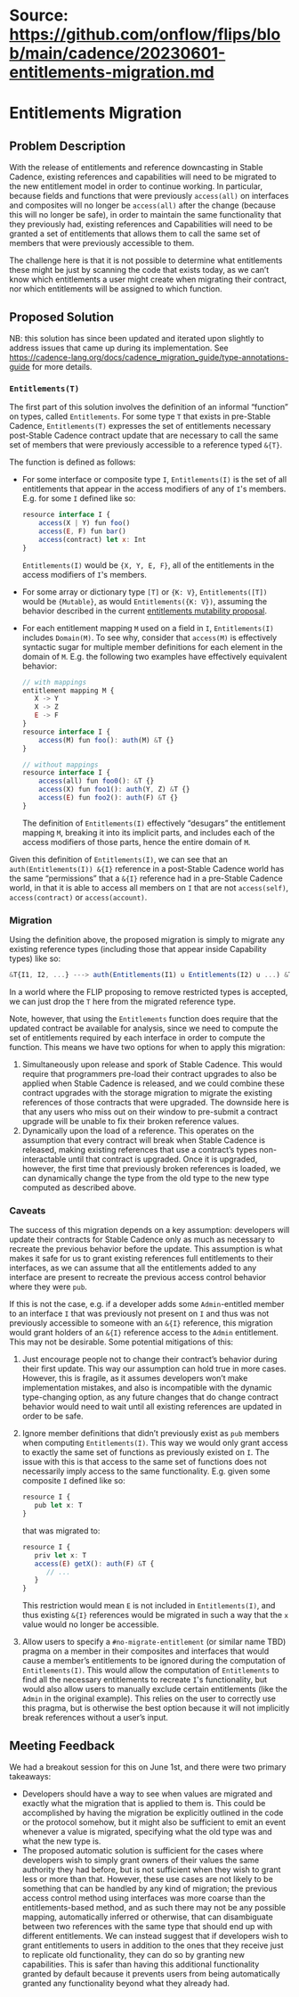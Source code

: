 # Source: https://github.com/onflow/flips/blob/main/cadence/20230601-entitlements-migration.md

# Entitlements Migration

## Problem Description

With the release of entitlements and reference downcasting in Stable Cadence, existing references and capabilities will need to be migrated to the new entitlement model in order to continue working. In particular, because fields and functions that were previously `access(all)` on interfaces and composites will no longer be `access(all)` after the change (because this will no longer be safe), in order to maintain the same functionality that they previously had, existing references and Capabilities will need to be granted a set of entitlements that allows them to call the same set of members that were previously accessible to them.  

The challenge here is that it is not possible to determine what entitlements these might be just by scanning the code that exists today, as we can’t know which entitlements a user might create when migrating their contract, nor which entitlements will be assigned to which function. 

## Proposed Solution

NB: this solution has since been updated and iterated upon slightly to address issues that came up during its implementation. See https://cadence-lang.org/docs/cadence_migration_guide/type-annotations-guide for more details. 

### `Entitlements(T)`

The first part of this solution involves the definition of an informal “function” on types, called `Entitlements`. For some type `T` that exists in pre-Stable Cadence, `Entitlements(T)` expresses the set of entitlements necessary post-Stable Cadence contract update that are necessary to call the same set of members that were previously accessible to a reference typed `&{T}`.

The function is defined as follows: 

- For some interface or composite type `I`, `Entitlements(I)` is the set of all entitlements that appear in the access modifiers of any of `I`'s members. E.g. for some `I` defined like so:
    
    ```jsx
    resource interface I {
        access(X | Y) fun foo() 
        access(E, F) fun bar()
        access(contract) let x: Int
    }
    ```
    
    `Entitlements(I)` would be `{X, Y, E, F}`, all of the entitlements in the access modifiers of `I`'s members. 
    
- For some array or dictionary type `[T]` or `{K: V}`, `Entitlements([T])` would be `{Mutable}`, as would `Entitlements({K: V})`, assuming the behavior described in the current [entitlements mutability proposal](https://www.notion.so/External-Mutability-49baf90d70094ab0a692c0bb0ebb6706).
- For each entitlement mapping `M` used on a field in `I`, `Entitlements(I)` includes `Domain(M)`. To see why, consider that `access(M)` is effectively syntactic sugar for multiple member definitions for each element in the domain of `M`. E.g. the following two examples have effectively equivalent behavior:
    
    ```jsx
    // with mappings
    entitlement mapping M {
       X -> Y
       X -> Z
       E -> F
    }
    resource interface I {
        access(M) fun foo(): auth(M) &T {}
    }
    
    // without mappings
    resource interface I {
        access(all) fun foo0(): &T {}
        access(X) fun foo1(): auth(Y, Z) &T {}
        access(E) fun foo2(): auth(F) &T {}
    }
    ```
    
    The definition of `Entitlements(I)` effectively “desugars” the entitlement mapping `M`, breaking it into its implicit parts, and includes each of the access modifiers of those parts, hence the entire domain of `M`. 
    

Given this definition of `Entitlements(I)`, we can see that an `auth(Entitlements(I)) &{I}` reference in a post-Stable Cadence world has the same “permissions” that a `&{I}` reference had in a pre-Stable Cadence world, in that it is able to access all members on `I` that are not `access(self)`, `access(contract)` or `access(account)`. 

### Migration

Using the definition above, the proposed migration is simply to migrate any existing reference types (including those that appear inside Capability types) like so:

```jsx
&T{I1, I2, ...} ---> auth(Entitlements(I1) ∪ Entitlements(I2) ∪ ...) &T{I1, I2, ...}
```

In a world where the FLIP proposing to remove restricted types is accepted, we can just drop the `T` here from the migrated reference type. 

Note, however, that using the `Entitlements` function does require that the updated contract be available for analysis, since we need to compute the set of entitlements required by each interface in order to compute the function. This means we have two options for when to apply this migration:

1. Simultaneously upon release and spork of Stable Cadence. This would require that programmers pre-load their contract upgrades to also be applied when Stable Cadence is released, and we could combine these contract upgrades with the storage migration to migrate the existing references of those contracts that were upgraded. The downside here is that any users who miss out on their window to pre-submit a contract upgrade will be unable to fix their broken reference values.
2. Dynamically upon the load of a reference. This operates on the assumption that every contract will break when Stable Cadence is released, making existing references that use a contract’s types non-interactable until that contract is upgraded. Once it is upgraded, however, the first time that previously broken references is loaded, we can dynamically change the type from the old type to the new type computed as described above. 

### Caveats

The success of this migration depends on a key assumption: developers will update their contracts for Stable Cadence only as much as necessary to recreate the previous behavior before the update. This assumption is what makes it safe for us to grant existing references full entitlements to their interfaces, as we can assume that all the entitlements added to any interface are present to recreate the previous access control behavior where they were `pub`.

If this is not the case, e.g. if a developer adds some `Admin`-entitled member to an interface `I` that was previously not present on `I` and thus was not previously accessible to someone with an `&{I}` reference, this migration would grant holders of an `&{I}` reference access to the `Admin` entitlement. This may not be desirable. Some potential mitigations of this:

1. Just encourage people not to change their contract’s behavior during their first update. This way our assumption can hold true in more cases. However, this is fragile, as it assumes developers won’t make implementation mistakes, and also is incompatible with the dynamic type-changing option, as any future changes that do change contract behavior would need to wait until all existing references are updated in order to be safe. 
2. Ignore member definitions that didn’t previously exist as `pub` members when computing `Entitlements(I)`. This way we would only grant access to exactly the same set of functions as previously existed on `I`. The issue with this is that access to the same set of functions does not necessarily imply access to the same functionality. E.g. given some composite `I` defined like so:
    
    ```jsx
    resource I {
       pub let x: T
    }
    ```
    
    that was migrated to:
    
    ```jsx
    resource I {
       priv let x: T
       access(E) getX(): auth(F) &T {
          // ...
       }
    }
    ```
    
    This restriction would mean `E` is not included in `Entitlements(I)`, and thus existing `&{I}` references would be migrated in such a way that the `x` value would no longer be accessible. 
    
3. Allow users to specify a `#no-migrate-entitlement` (or similar name TBD) pragma on a member in their composites and interfaces that would cause a member’s entitlements to be ignored during the computation of `Entitlements(I)`. This would allow the computation of `Entitlements` to find all the necessary entitlements to recreate `I`'s functionality, but would also allow users to manually exclude certain entitlements (like the `Admin` in the original example). This relies on the user to correctly use this pragma, but is otherwise the best option because it will not implicitly break references without a user’s input. 

## Meeting Feedback

We had a breakout session for this on June 1st, and there were two primary takeaways:

- Developers should have a way to see when values are migrated and exactly what the migration that is applied to them is. This could be accomplished by having the migration be explicitly outlined in the code or the protocol somehow, but it might also be sufficient to emit an event whenever a value is migrated, specifying what the old type was and what the new type is.
- The proposed automatic solution is sufficient for the cases where developers wish to simply grant owners of their values the same authority they had before, but is not sufficient when they wish to grant less or more than that. However, these use cases are not likely to be something that can be handled by any kind of migration; the previous access control method using interfaces was more coarse than the entitlements-based method, and as such there may not be any possible mapping, automatically inferred or otherwise, that can disambiguate between two references with the same type that should end up with different entitlements. We can instead suggest that if developers wish to grant entitlements to users in addition to the ones that they receive just to replicate old functionality, they can do so by granting new capabilities. This is safer than having this additional functionality granted by default because it prevents users from being automatically granted any functionality beyond what they already had.